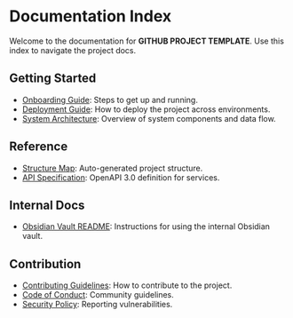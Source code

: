 <!-- TODO: project docs index -->

# Documentation Index

Welcome to the documentation for **GITHUB PROJECT TEMPLATE**. Use this index to navigate the project docs.

## Getting Started

- [Onboarding Guide](onboarding.md): Steps to get up and running.
- [Deployment Guide](deployment.md): How to deploy the project across environments.
- [System Architecture](architecture.md): Overview of system components and data flow.

## Reference

- [Structure Map](structure.md): Auto-generated project structure.
- [API Specification](api/openapi.yml): OpenAPI 3.0 definition for services.

## Internal Docs

- [Obsidian Vault README](../obsidian/README.md): Instructions for using the internal Obsidian vault.

## Contribution

- [Contributing Guidelines](../CONTRIBUTING.md): How to contribute to the project.
- [Code of Conduct](../CODE_OF_CONDUCT.md): Community guidelines.
- [Security Policy](../SECURITY.md): Reporting vulnerabilities.
